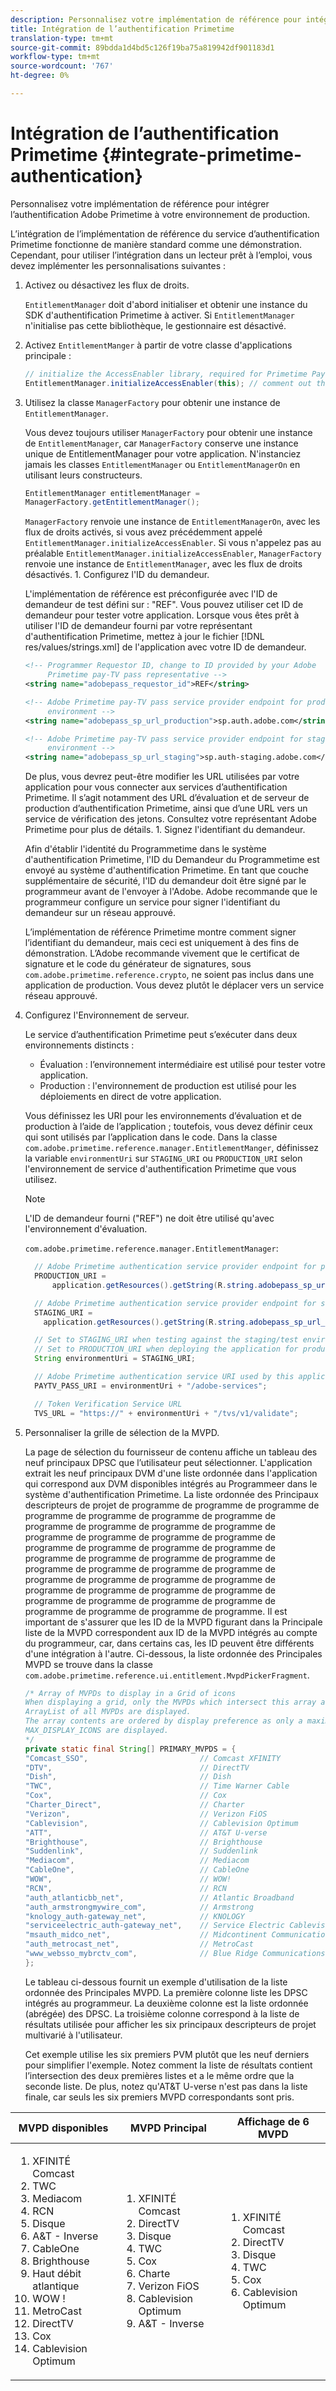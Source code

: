 ```yaml
---
description: Personnalisez votre implémentation de référence pour intégrer l’authentification Adobe Primetime à votre environnement de production.
title: Intégration de l’authentification Primetime
translation-type: tm+mt
source-git-commit: 89bdda1d4bd5c126f19ba75a819942df901183d1
workflow-type: tm+mt
source-wordcount: '767'
ht-degree: 0%

---
```



# Intégration de l’authentification Primetime {#integrate-primetime-authentication}

Personnalisez votre implémentation de référence pour intégrer l’authentification Adobe Primetime à votre environnement de production.

L’intégration de l’implémentation de référence du service d’authentification Primetime fonctionne de manière standard comme une démonstration. Cependant, pour utiliser l’intégration dans un lecteur prêt à l’emploi, vous devez implémenter les personnalisations suivantes :

1. Activez ou désactivez les flux de droits.

   `EntitlementManager` doit d&#39;abord initialiser et obtenir une instance du SDK d&#39;authentification Primetime à activer. Si `EntitlementManager` n&#39;initialise pas cette bibliothèque, le gestionnaire est désactivé.
1. Activez `EntitlementManger` à partir de votre classe d&#39;applications principale :

   ```java
   // initialize the AccessEnabler library, required for Primetime PayTV Pass entitlement workflows 
   EntitlementManager.initializeAccessEnabler(this); // comment out this line to disable entitlement workflows
   ```

1. Utilisez la classe `ManagerFactory` pour obtenir une instance de `EntitlementManager`.

   Vous devez toujours utiliser `ManagerFactory` pour obtenir une instance de `EntitlementManager`, car `ManagerFactory` conserve une instance unique de EntitlementManager pour votre application. N&#39;instanciez jamais les classes `EntitlementManager` ou `EntitlementManagerOn` en utilisant leurs constructeurs.

   ```java
   EntitlementManager entitlementManager =  
   ManagerFactory.getEntitlementManager();
   ```

   `ManagerFactory` renvoie une instance de `EntitlementManagerOn`, avec les flux de droits activés, si vous avez précédemment appelé `EntitlementManager.initializeAccessEnabler`. Si vous n&#39;appelez pas au préalable `EntitlementManager.initializeAccessEnabler`, `ManagerFactory` renvoie une instance de `EntitlementManager`, avec les flux de droits désactivés. 1. Configurez l&#39;ID du demandeur.

   L&#39;implémentation de référence est préconfigurée avec l&#39;ID de demandeur de test défini sur : &quot;REF&quot;. Vous pouvez utiliser cet ID de demandeur pour tester votre application. Lorsque vous êtes prêt à utiliser l&#39;ID de demandeur fourni par votre représentant d&#39;authentification Primetime, mettez à jour le fichier [!DNL res/values/strings.xml] de l&#39;application avec votre ID de demandeur.

   ```xml
   <!-- Programmer Requestor ID, change to ID provided by your Adobe  
        Primetime pay-TV pass representative --> 
   <string name="adobepass_requestor_id">REF</string> 
   
   <!-- Adobe Primetime pay-TV pass service provider endpoint for production 
        environment --> 
   <string name="adobepass_sp_url_production">sp.auth.adobe.com</string> 
   
   <!-- Adobe Primetime pay-TV pass service provider endpoint for staging  
        environment --> 
   <string name="adobepass_sp_url_staging">sp.auth-staging.adobe.com</string>
   ```

   De plus, vous devrez peut-être modifier les URL utilisées par votre application pour vous connecter aux services d’authentification Primetime. Il s’agit notamment des URL d’évaluation et de serveur de production d’authentification Primetime, ainsi que d’une URL vers un service de vérification des jetons. Consultez votre représentant Adobe Primetime pour plus de détails. 1. Signez l&#39;identifiant du demandeur.

   Afin d&#39;établir l&#39;identité du Programmetime dans le système d&#39;authentification Primetime, l&#39;ID du Demandeur du Programmetime est envoyé au système d&#39;authentification Primetime. En tant que couche supplémentaire de sécurité, l&#39;ID du demandeur doit être signé par le programmeur avant de l&#39;envoyer à l&#39;Adobe. Adobe recommande que le programmeur configure un service pour signer l&#39;identifiant du demandeur sur un réseau approuvé.

   L’implémentation de référence Primetime montre comment signer l’identifiant du demandeur, mais ceci est uniquement à des fins de démonstration. L’Adobe recommande vivement que le certificat de signature et le code du générateur de signatures, sous `com.adobe.primetime.reference.crypto`, ne soient pas inclus dans une application de production. Vous devez plutôt le déplacer vers un service réseau approuvé.

1. Configurez l&#39;Environnement de serveur.

   Le service d’authentification Primetime peut s’exécuter dans deux environnements distincts :

   * Évaluation : l’environnement intermédiaire est utilisé pour tester votre application.
   * Production : l&#39;environnement de production est utilisé pour les déploiements en direct de votre application.

   Vous définissez les URI pour les environnements d’évaluation et de production à l’aide de l’application ; toutefois, vous devez définir ceux qui sont utilisés par l’application dans le code. Dans la classe `com.adobe.primetime.reference.manager.EntitlementManger`, définissez la variable `environmentUri` sur `STAGING_URI` ou `PRODUCTION_URI` selon l&#39;environnement de service d&#39;authentification Primetime que vous utilisez.

   >[!NOTE]
   >
   >L&#39;ID de demandeur fourni (&quot;REF&quot;) ne doit être utilisé qu&#39;avec l&#39;environnement d&#39;évaluation.

   `com.adobe.primetime.reference.manager.EntitlementManager`:

   ```java
     // Adobe Primetime authentication service provider endpoint for production environment 
     PRODUCTION_URI = 
         application.getResources().getString(R.string.adobepass_sp_url_production); 
   
     // Adobe Primetime authentication service provider endpoint for staging environment 
     STAGING_URI = 
       application.getResources().getString(R.string.adobepass_sp_url_staging); 
   
     // Set to STAGING_URI when testing against the staging/test environment 
     // Set to PRODUCTION_URI when deploying the application for production use 
     String environmentUri = STAGING_URI; 
   
     // Adobe Primetime authentication service URI used by this application 
     PAYTV_PASS_URI = environmentUri + "/adobe-services"; 
   
     // Token Verification Service URL 
     TVS_URL = "https://" + environmentUri + "/tvs/v1/validate";
   ```

1. Personnaliser la grille de sélection de la MVPD.

   La page de sélection du fournisseur de contenu affiche un tableau des neuf principaux DPSC que l’utilisateur peut sélectionner. L&#39;application extrait les neuf principaux DVM d&#39;une liste ordonnée dans l&#39;application qui correspond aux DVM disponibles intégrés au Programmeer dans le système d&#39;authentification Primetime. La liste ordonnée des Principaux descripteurs de projet de programme de programme de programme de programme de programme de programme de programme de programme de programme de programme de programme de programme de programme de programme de programme de programme de programme de programme de programme de programme de programme de programme de programme de programme de programme de programme de programme de programme de programme de programme de programme de programme de programme de programme de programme de programme de programme de programme de programme de programme de programme de programme de programme. Il est important de s&#39;assurer que les ID de la MVPD figurant dans la Principale liste de la MVPD correspondent aux ID de la MVPD intégrés au compte du programmeur, car, dans certains cas, les ID peuvent être différents d&#39;une intégration à l&#39;autre. Ci-dessous, la liste ordonnée des Principales MVPD se trouve dans la classe `com.adobe.primetime.reference.ui.entitlement.MvpdPickerFragment`.

   ```java
   /* Array of MVPDs to display in a Grid of icons 
   When displaying a grid, only the MVPDs which intersect this array and the 
   ArrayList of all MVPDs are displayed. 
   The array contents are ordered by display preference as only a maximum of 
   MAX_DISPLAY_ICONS are displayed. 
   */ 
   private static final String[] PRIMARY_MVPDS = { 
   "Comcast_SSO",                         // Comcast XFINITY 
   "DTV",                                 // DirectTV 
   "Dish",                                // Dish 
   "TWC",                                 // Time Warner Cable 
   "Cox",                                 // Cox 
   "Charter_Direct",                      // Charter 
   "Verizon",                             // Verizon FiOS 
   "Cablevision",                         // Cablevision Optimum 
   "ATT",                                 // AT&T U-verse 
   "Brighthouse",                         // Brighthouse 
   "Suddenlink",                          // Suddenlink 
   "Mediacom",                            // Mediacom 
   "CableOne",                            // CableOne 
   "WOW",                                 // WOW! 
   "RCN",                                 // RCN 
   "auth_atlanticbb_net",                 // Atlantic Broadband 
   "auth_armstrongmywire_com",            // Armstrong 
   "knology_auth-gateway_net",            // KNOLOGY 
   "serviceelectric_auth-gateway_net",    // Service Electric Cablevision 
   "msauth_midco_net",                    // Midcontinent Communications 
   "auth_metrocast_net",                  // MetroCast 
   "www_websso_mybrctv_com",              // Blue Ridge Communications 
   };
   ```

   Le tableau ci-dessous fournit un exemple d&#39;utilisation de la liste ordonnée des Principales MVPD. La première colonne liste les DPSC intégrés au programmeur. La deuxième colonne est la liste ordonnée (abrégée) des DPSC. La troisième colonne correspond à la liste de résultats utilisée pour afficher les six principaux descripteurs de projet multivarié à l&#39;utilisateur.

   Cet exemple utilise les six premiers PVM plutôt que les neuf derniers pour simplifier l&#39;exemple. Notez comment la liste de résultats contient l’intersection des deux premières listes et a le même ordre que la seconde liste. De plus, notez qu&#39;AT&amp;T U-verse n&#39;est pas dans la liste finale, car seuls les six premiers MVPD correspondants sont pris.

| MVPD disponibles | MVPD Principal | Affichage de 6 MVPD |
|--- |--- |--- |
| <ol><li>XFINITÉ Comcast</li><li>TWC</li><li>Mediacom</li><li>RCN</li><li>Disque</li><li>A&amp;T - Inverse</li><li>CableOne</li><li>Brighthouse</li><li>Haut débit atlantique</li><li>WOW !</li><li>MetroCast</li><li>DirectTV </li><li>Cox</li><li>Cablevision Optimum</li></ol> | <ol><li>XFINITÉ Comcast</li><li>DirectTV</li><li>Disque</li><li> TWC</li><li>Cox</li><li>Charte</li><li>Verizon FiOS</li><li>Cablevision Optimum</li><li>A&amp;T - Inverse</li></ol> | <ol><li>XFINITÉ Comcast</li><li>DirectTV</li><li>Disque</li><li>TWC</li><li>Cox</li><li>Cablevision Optimum</li></ol> |
